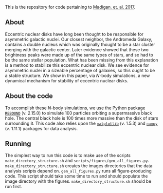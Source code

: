 This is the repository for code pertaining to [Madigan, et. al. 2017](https://arxiv.org/abs/1705.03462).

## About
Eccentric nuclear disks have long been thought to be responsible for asymmetric galactic nuclei. Our closest neighbor, the Andromeda Galaxy, contains a double nucleus which was originally thought to be a star cluster merging with the galactic center. Later evidence showed that these two brightness peaks were made up of the same types of stars, and so had to be the same stellar population.
What has been missing from this explanation is a method to stabilize this eccentric nuclear disk. We see evidence for asymmetric nuclei in a sizeable percentage of galaxies, so this ought to be a stable structure. We show in this paper, via *N*-body simulations, a new dynamical mechanism for stability of eccentric nuclear disks.

## About the code
To accomplish these *N*-body simulations, we use the Python package [`REBOUND`](https://github.com/hannorein/rebound) (v. 2.15.0) to simulate 100 particles orbiting a supermassive black hole. The central black hole is 100 times more massive than the disk of stars surrounding it.
This code also relies upon the [`matplotlib`](https://github.com/matplotlib/matplotlib) (v. 1.5.3) and [`numpy`](https://github.com/numpy/numpy) (v. 1.11.1) packages for data analysis.

## Running
The simplest way to run this code is to make use of the scripts `make_directory_structure.sh` and `scripts/figures/gen_all_figures.py`. `make_directory_structure.sh` creates the images directories that the data analysis scripts depend on. `gen_all_figures.py` runs all figure-producing code. This script should take some time to run and should populate the image directory with the figures. `make_directory_structure.sh` should be run first.
